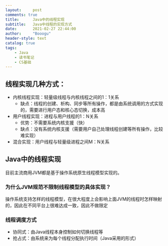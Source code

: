 ```yaml
---
layout:     post
comments: true
title:      Java中的线程实现
subtitle:   Java中线程的实现方式
date:       2021-02-27 22:44:00
author:     "Booogu"
header-style: text
catalog: true
tags:
    - Java
    - 读书笔记
    - CS基础
---
```


## 线程实现几种方式：
- 内核线程实现：轻量级线程与内核线程之间的1：1关系
    - 缺点：线程的创建、析构、同步等所有操作，都是由系统调用的方式实现的，需要进行用户态和核心态切换，成本高
- 用户线程实现：进程与用户线程的1：N关系
    - 优势：不需要系统内核支援（快）
    - 缺点：没有系统内核支援（需要用户自己处理线程创建等所有操作，比较难实现）
- 混合实现：用户线程与轻量级进程之间M：N关系

## Java中的线程实现
目前主流商用JVM都是基于操作系统原生线程模型实现的。

### 为什么JVM规范不限制线程模型的具体实现？

操作系统支持怎样的线程模型，在很大程度上会影响上面JVM的线程时怎样映射的，因此在不同平台上很难达成一致，因此不做限定

### 线程调度方式
- 协同式：由Java线程本身控制如何切换线程等
- 抢占式：由系统来为每个线程分配执行时间（Java采用的形式）
